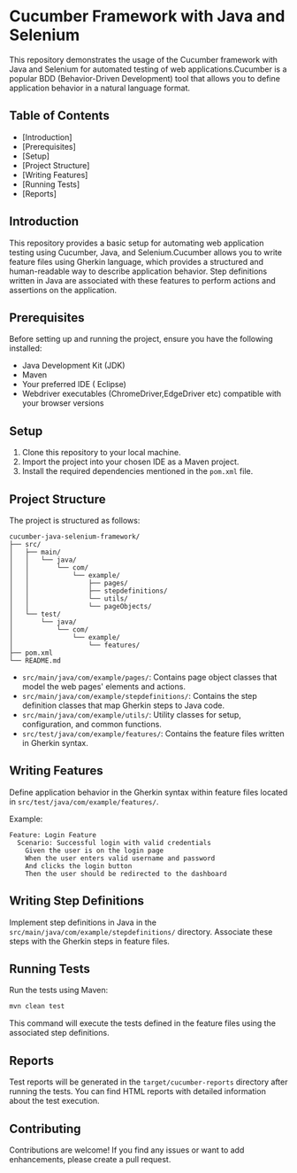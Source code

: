 # Cucumber Framework with Java and Selenium

This repository demonstrates the usage of the Cucumber framework with Java and Selenium for automated testing of web applications.Cucumber is a popular BDD (Behavior-Driven Development) tool that allows you to define application behavior in a natural language format.

## Table of Contents

- [Introduction]
- [Prerequisites]
- [Setup]
- [Project Structure]
- [Writing Features]
- [Running Tests]
- [Reports]

## Introduction

This repository provides a basic setup for automating web application testing using Cucumber, Java, and Selenium.Cucumber allows you to write feature files
using Gherkin language, which provides a structured and human-readable way to describe application behavior. Step definitions written in Java are associated 
with these features to perform actions and assertions on the application.

## Prerequisites

Before setting up and running the project, ensure you have the following installed:

- Java Development Kit (JDK)
- Maven
- Your preferred IDE ( Eclipse)
- Webdriver executables (ChromeDriver,EdgeDriver etc) compatible with your browser versions

## Setup

1. Clone this repository to your local machine.
2. Import the project into your chosen IDE as a Maven project.
3. Install the required dependencies mentioned in the `pom.xml` file.

## Project Structure

The project is structured as follows:

```
cucumber-java-selenium-framework/
├── src/
│   ├── main/
│   │   └── java/
│   │       └── com/
│   │           └── example/
│   │               ├── pages/
│   │               ├── stepdefinitions/
│   │               └── utils/
│   │               └── pageObjects/
│   └── test/
│       └── java/
│           └── com/
│               └── example/
│                   └── features/
├── pom.xml
└── README.md
```

- `src/main/java/com/example/pages/`: Contains page object classes that model the web pages' elements and actions.
- `src/main/java/com/example/stepdefinitions/`: Contains the step definition classes that map Gherkin steps to Java code.
- `src/main/java/com/example/utils/`: Utility classes for setup, configuration, and common functions.
- `src/test/java/com/example/features/`: Contains the feature files written in Gherkin syntax.

## Writing Features

Define application behavior in the Gherkin syntax within feature files located in `src/test/java/com/example/features/`.

Example:

```gherkin
Feature: Login Feature
  Scenario: Successful login with valid credentials
    Given the user is on the login page
    When the user enters valid username and password
    And clicks the login button
    Then the user should be redirected to the dashboard
```

## Writing Step Definitions

Implement step definitions in Java in the `src/main/java/com/example/stepdefinitions/` directory. 
Associate these steps with the Gherkin steps in feature files.


## Running Tests

Run the tests using Maven:

```bash
mvn clean test
```

This command will execute the tests defined in the feature files using the associated step definitions.

## Reports

Test reports will be generated in the `target/cucumber-reports` directory after running the tests. 
You can find HTML reports with detailed information about the test execution.

## Contributing

Contributions are welcome! If you find any issues or want to add enhancements, please create a pull request.